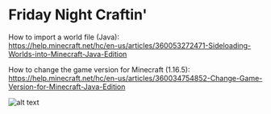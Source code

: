 # Friday Night Craftin'

How to import a world file (Java):\
https://help.minecraft.net/hc/en-us/articles/360053272471-Sideloading-Worlds-into-Minecraft-Java-Edition

How to change the game version for Minecraft (1.16.5):\
https://help.minecraft.net/hc/en-us/articles/360034754852-Change-Game-Version-for-Minecraft-Java-Edition

![alt text](https://github.com/danehobrecht/fridaynightcraftin/blob/main/Screenshots/screenshot-1.png)
